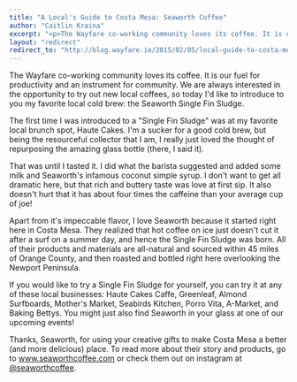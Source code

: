 ```yaml
---
title: "A Local's Guide to Costa Mesa: Seaworth Coffee"
author: "Caitlin Kraina"
excerpt: "<p>The Wayfare co-working community loves its coffee. It is our fuel for productivity and an instrument for community. We are always interested in the opportunity to try out new local coffees, so today I'd like to introduce to you my favorite local cold brew: the Seaworth Single Fin Sludge.</p>"
layout: "redirect"
redirect_to: "http://blog.wayfare.io/2015/02/05/local-guide-to-costa-mesa-seaworth-coffee/"
---
```


The Wayfare co-working community loves its coffee. It is our fuel for productivity and an instrument for community. We are always interested in the opportunity to try out new local coffees, so today I'd like to introduce to you my favorite local cold brew: the Seaworth Single Fin Sludge.

The first time I was introduced to a "Single Fin Sludge" was at my favorite local brunch spot, Haute Cakes. I'm a sucker for a good cold brew, but being the resourceful collector that I am, I really just loved the thought of repurposing the amazing glass bottle (there, I said it).

That was until I tasted it. I did what the barista suggested and added some milk and Seaworth's infamous coconut simple syrup. I don't want to get all dramatic here, but that rich and buttery taste was love at first sip. It also doesn't hurt that it has about four times the caffeine than your average cup of joe!

Apart from it's impeccable flavor, I love Seaworth because it started right here in Costa Mesa. They realized that hot coffee on ice just doesn't cut it after a surf on a summer day, and hence the Single Fin Sludge was born. All of their products and materials are all-natural and sourced within 45 miles of Orange County, and then roasted and bottled right here overlooking the Newport Peninsula.

If you would like to try a Single Fin Sludge for yourself, you can try it at any of these local businesses: Haute Cakes Caffe, Greenleaf, Almond Surfboards, Mother's Market, Seabirds Kitchen, Porro Vita, A-Market, and Baking Bettys. You might just also find Seaworth in your glass at one of our upcoming events!

Thanks, Seaworth, for using your creative gifts to make Costa Mesa a better (and more delicious) place. To read more about their story and products, go to <a href="www.seaworthcoffee.com">www.seaworthcoffee.com</a> or check them out on instagram at <a href="http://instagram.com/seaworthcoffee">@seaworthcoffee</a>.

<div class="fotorama fotorama-wayfare" data-width="100%" data-maxheight="500" data-nav="thumbs" data-allowfullscreen="true" data-fit="contain" data-loop="true" data-keyboard="true" data-navposition="top">
  <a href="{{ 'posts/2015-02-05-local-guide-to-costa-mesa--seaworth-coffee/seaworth-1.jpg' | asset_path }}"></a>
  <a href="{{ 'posts/2015-02-05-local-guide-to-costa-mesa--seaworth-coffee/seaworth-2.jpg' | asset_path }}"></a>
  <a href="{{ 'posts/2015-02-05-local-guide-to-costa-mesa--seaworth-coffee/seaworth-3.jpg' | asset_path }}"></a>
</div>
